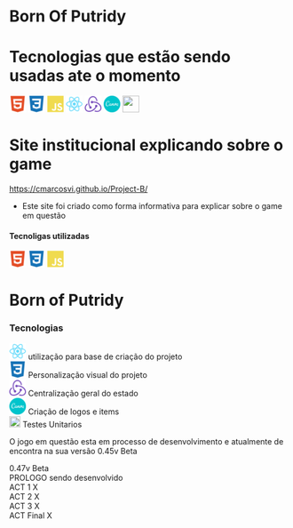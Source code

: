 # Born Of Putridy

# Tecnologias que estão sendo usadas ate o momento 
<img src="https://github.com/devicons/devicon/blob/master/icons/html5/html5-plain.svg" width="30px" height="30px"></img>
<img src="https://github.com/devicons/devicon/blob/master/icons/css3/css3-plain.svg" width="30px" height="30px"></img>
<img src="https://github.com/devicons/devicon/blob/master/icons/javascript/javascript-plain.svg" width="30px" height="30px"></img>
<img src="https://github.com/devicons/devicon/blob/master/icons/react/react-original.svg" width="30px" height="30px"></img>
<img src="https://github.com/devicons/devicon/blob/master/icons/redux/redux-original.svg" width="30px" height="30px"></img>
<img src="https://github.com/devicons/devicon/blob/master/icons/canva/canva-original.svg" width="30px" height="30px"></img>
<img src="https://vitest.dev/logo-shadow.svg" width="30px" height="30px"></img>

# Site institucional explicando sobre o game
https://cmarcosvi.github.io/Project-B/
- Este site foi criado como forma informativa para explicar sobre o game em questão

#### Tecnoligas utilizadas<br/>
<img src="https://github.com/devicons/devicon/blob/master/icons/html5/html5-plain.svg" width="30px" height="30px"></img>
<img src="https://github.com/devicons/devicon/blob/master/icons/css3/css3-plain.svg" width="30px" height="30px"></img>
<img src="https://github.com/devicons/devicon/blob/master/icons/javascript/javascript-plain.svg" width="30px" height="30px"></img>

# Born of Putridy
### Tecnologias
<img src="https://github.com/devicons/devicon/blob/master/icons/react/react-original.svg" width="30px" height="30px"></img> 
utilização para base de criação do projeto
<br/>
<img src="https://github.com/devicons/devicon/blob/master/icons/css3/css3-plain.svg" width="30px" height="30px"></img>
Personalização visual do projeto
<br/>
<img src="https://github.com/devicons/devicon/blob/master/icons/redux/redux-original.svg" width="30px" height="30px"></img>
Centralização geral do estado 
<br/>
<img src="https://github.com/devicons/devicon/blob/master/icons/canva/canva-original.svg" width="30px" height="30px"></img>
Criação de logos e items
<br/>
<img src="https://vitest.dev/logo-shadow.svg" width="20px" height="20px"></img>
Testes Unitarios


O jogo em questão esta em processo de desenvolvimento e atualmente de encontra na sua versão 0.45v Beta


0.47v Beta
<br/>
PROLOGO sendo desenvolvido
<br/>
ACT 1 X
<br/>
ACT 2 X
<br/>
ACT 3 X
<br/>
ACT Final X
